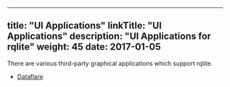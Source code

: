 
---
title: "UI Applications"
linkTitle: "UI Applications"
description: "UI Applications for rqlite"
weight: 45
date: 2017-01-05
---

There are various third-party graphical applications which support rqlite.

- [Dataflare](https://dataflare.app)
